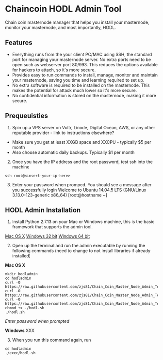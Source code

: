 # Chaincoin HODL Admin Tool
Chain coin masternode manager that helps you install your masternode, monitor your masternode, and most importantly, HODL.


## Features
* Everything runs from the your client PC/MAC using SSH, the standard port for managing your masternode server. No extra ports need to be open such as webserver port 80/993. This reduces the options available for hackers to attach, so it's more secure.
* Provides easy to run commands to install, manage, monitor and maintain your masternode, saving you time and learning required to set up.
* No extra software is required to be installed on the masternode. This makes the potential for attack much lower so it's more secure.
* No confidential information is stored on the masternode, making it more secure.

## Prequeuisties
1. Spin up a VPS server on Vultr, Linode, Digital Ocean, AWS, or any other reputable provider - link to instructions elsewhere?
* Make sure you get at least XXGB space and XXCPU - typically $5 per month
* Also choose automatic daily backups. Typically $1 per month
2. Once you have the IP address and the root password, test ssh into the machine

 `ssh root@<insert-your-ip-here>`

3. Enter your password when promped. You should see a message after you successfully login
Welcome to Ubuntu 14.04.5 LTS (GNU/Linux 3.13.0-123-generic x86_64)
[root@hostname ~]


## HODL Admin Installation
1. Install Python 2.7.13 on your Mac or Windows machine, this is the basic framework that supports the admin tool.

[Mac OS X](https://www.python.org/ftp/python/2.7.13/python-2.7.13-macosx10.6.pkg)
[Windows 32 bit](https://www.python.org/ftp/python/2.7.13/python-2.7.13.msi)
[Windows 64 bit](https://www.python.org/ftp/python/2.7.13/python-2.7.13.amd64.msi)

2. Open up the terminal and run the admin executable by running the following commands (need to change to not install libraries if already installed)

**Mac OS X**
```
mkdir hodladmin
cd hodladmin
curl -O https://raw.githubusercontent.com/zjs81/Chain_Coin_Master_Node_Admin_Tool/master/hodl.sh
curl -O https://raw.githubusercontent.com/zjs81/Chain_Coin_Master_Node_Admin_Tool/master/t.py
curl -O https://raw.githubusercontent.com/zjs81/Chain_Coin_Master_Node_Admin_Tool/master/login.py
chmod +x ./hodl.sh
./hodl.sh
```
*Enter password when prompted*

**Windows**
XXX

3. When you run this command again, run

```
cd hodladmin
./exec/hodl.sh
```
